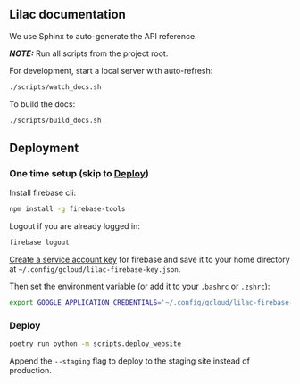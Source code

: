 ## Lilac documentation

We use Sphinx to auto-generate the API reference.

**_NOTE:_** Run all scripts from the project root.

For development, start a local server with auto-refresh:

```bash
./scripts/watch_docs.sh
```

To build the docs:

```bash
./scripts/build_docs.sh
```

## Deployment

### One time setup (skip to [Deploy](#Deploy))

Install firebase cli:

```bash
npm install -g firebase-tools
```

Logout if you are already logged in:

```bash
firebase logout
```

[Create a service account key](https://console.cloud.google.com/iam-admin/serviceaccounts/details/107201639375342680258/keys?project=lilac-386213)
for firebase and save it to your home directory at `~/.config/gcloud/lilac-firebase-key.json`.

Then set the environment variable (or add it to your `.bashrc` or `.zshrc`):

```bash
export GOOGLE_APPLICATION_CREDENTIALS='~/.config/gcloud/lilac-firebase-key.json'
```

### Deploy

```bash
poetry run python -m scripts.deploy_website
```

Append the `--staging` flag to deploy to the staging site instead of production.
